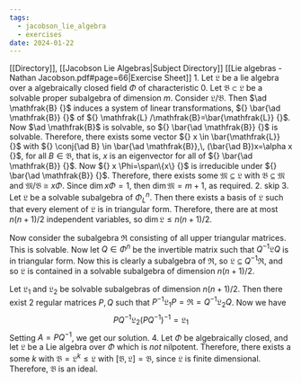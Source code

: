 ```yaml
---
tags:
  - jacobson_lie_algebra
  - exercises
date: 2024-01-22
---
```

[[Directory]], [[Jacobson Lie Algebras|Subject Directory]]
[[Lie algebras - Nathan Jacobson.pdf#page=66|Exercise Sheet]]
1. 
Let ${} \mathfrak{L} {}$ be a lie algebra over a algebraically closed field ${} \Phi {}$ of characteristic 0. Let ${} \mathfrak{B}\subset \mathfrak{L} {}$ be a solvable proper subalgebra of dimension $m {}$. Consider ${} \mathfrak{L} / \mathfrak{B} {}$. Then $\ad \mathfrak{B} {}$ induces a system of linear transformations, ${} \bar{\ad \mathfrak{B}} {}$ of ${} \mathfrak{L} /\mathfrak{B}=\bar{\mathfrak{L}} {}$. Now $\ad \mathfrak{B}$ is solvable, so ${} \bar{\ad \mathfrak{B}} {}$ is solvable. Therefore, there exists some vector ${} x \in \bar{\mathfrak{L}} {}$ with ${} \conj{\ad B}  \in \bar{\ad \mathfrak{B}},\, (\bar{\ad B})x=\alpha x {}$, for all ${} B \in \mathfrak{B} {}$, that is, $x$ is an eigenvector for all of ${} \bar{\ad \mathfrak{B}} {}$. Now ${} x \Phi=\span\{x\} {}$ is irreducible under ${} \bar{\ad \mathfrak{B}} {}$. Therefore, there exists some ${} \mathfrak{M} \subseteq \mathfrak{L} {}$ with ${} \mathfrak{B} \subseteq  \mathfrak{M} {}$ and ${} \mathfrak{M} / \mathfrak{B} \cong  x\Phi {}$. Since ${} \dim x\Phi=1 {}$, then ${} \dim \mathfrak{M}=m+1 {}$, as required.
2. skip
3. 
Let ${} \mathfrak{L} {}$ be a solvable subalgebra of ${} \Phi^{n}_{L} {}$. Then there exists a basis of $\mathfrak{L}$ such that every element of $\mathfrak{L}$ is in triangular form. Therefore, there are at most ${} n(n+1)/2 {}$ independent variables, so ${} \dim \mathfrak{L} \leq n(n+1) /2 {}$. 

Now consider the subalgebra $\mathfrak{R} {}$ consisting of all upper triangular matrices. This is solvable. Now let ${} Q \in \Phi^{n} {}$ be the invertible matrix such that ${} Q^{-1}\mathfrak{L}Q {}$ is in triangular form. Now this is clearly a subalgebra of ${} \mathfrak{R}$, so ${} \mathfrak{L} \subseteq Q^{-1}\mathfrak{R} {}$, and so $\mathfrak{L} {}$ is contained in a solvable subalgebra of dimension ${} n(n+1) /2 {}$.

Let $\mathfrak{L}_{1} {}$ and $\mathfrak{L}_{2}$ be solvable subalgebras of dimension ${} n(n+1) / 2 {}$. Then there exist 2 regular matrices ${} P,\, Q {}$ such that ${} P^{-1}\mathfrak{L}_{1} P=\mathfrak{R}=Q^{-1}\mathfrak{L}_{2}Q {}$. Now we have 
$$
PQ^{-1}\mathfrak{L}_{2} (PQ^{-1})^{-1}=\mathfrak{L}_{1}
$$
Setting ${} A=PQ^{-1} {}$, we get our solution.
4. 
Let ${} \Phi {}$ be algebraically closed, and let ${} \mathfrak{L}$ be a Lie algebra over $\Phi {}$ which is *not* nilpotent. Therefore, there exists a some $k {}$ with ${} \mathfrak{B}=\mathfrak{L}^{k}\leq\mathfrak{L} {}$ with ${} [\mathfrak{B},\, \mathfrak{L}]=\mathfrak{B} {}$, since $\mathfrak{L} {}$ is finite dimensional. Therefore, ${} \mathfrak{B}$ is an ideal. 